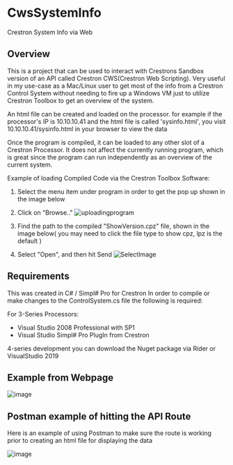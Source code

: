 # CwsSystemInfo

Crestron System Info via Web

## Overview 

This is a project that can be used to interact with Crestrons Sandbox version of an API called Crestron CWS(Crestron Web Scripting).  Very useful in my use-case as a Mac/Linux user to get most of the info from a Crestron Control System without needing to fire up a Windows VM just to utilize Crestron Toolbox to get an overview of the system.

An html file can be created and loaded on the processor.  for example if the processor's IP is 10.10.10.41 and the html file is called 'sysinfo.html', you visit 10.10.10.41/sysinfo.html in your browser to view the data

Once the program is compiled, it can be loaded to any other slot of a Crestron Processor.  It does not affect the currently running program, which is great since the program can run independently as an overview of the current system.

Example of loading Compiled Code via the Crestron Toolbox Software:
1. Select the menu item under program in order to get the pop up shown in the image below
2. Click on "Browse.."
![uploadingprogram](https://user-images.githubusercontent.com/63974878/104031729-1fc95100-519b-11eb-9e1d-4c0cf20d4846.png)

3. Find the path to the compiled "ShowVersion.cpz" file, shown in the image below( you may need to click the file type to show cpz, lpz is the default )
4. Select "Open", and then hit Send
![SelectImage](https://user-images.githubusercontent.com/63974878/104031774-2e176d00-519b-11eb-9fe8-232a7a3e8b68.png)

## Requirements

This was created in C# / Simpl# Pro for Crestron
In order to compile or make changes to the ControlSystem.cs file the following is required:

For 3-Series Processors:
- Visual Studio 2008 Professional with SP1
- Visual Studio Simpl# Pro PlugIn from Crestron

4-series development you can download the Nuget package via Rider or VisualStudio 2019

## Example from Webpage
![image](https://user-images.githubusercontent.com/63974878/100181601-a30f3b80-2ea8-11eb-9d68-c8e073785a6f.png)

## Postman example of hitting the API Route

Here is an example of using Postman to make sure the route is working prior to creating an html file for displaying the data

![image](https://user-images.githubusercontent.com/63974878/100182142-eddd8300-2ea9-11eb-96c0-ac8bd7ce2d91.png)
